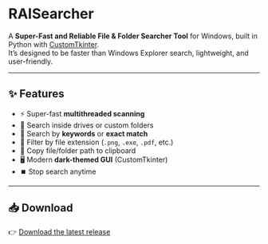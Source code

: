 # RAISearcher
A **Super-Fast and Reliable File & Folder Searcher Tool** for Windows, built in Python with [CustomTkinter](https://github.com/TomSchimansky/CustomTkinter).  
It’s designed to be faster than Windows Explorer search, lightweight, and user-friendly.

---

## ✨ Features
- ⚡ Super-fast **multithreaded scanning**
- 📂 Search inside drives or custom folders
- 🔎 Search by **keywords** or **exact match**
- 🎯 Filter by file extension (`.png`, `.exe`, `.pdf`, etc.)
- 📑 Copy file/folder path to clipboard
- 🖥️ Modern **dark-themed GUI** (CustomTkinter)
- ⏹️ Stop search anytime

---

## 📥 Download
👉 [Download the latest release](https://github.com/YOUR_USERNAME/RAI-Search/releases)
